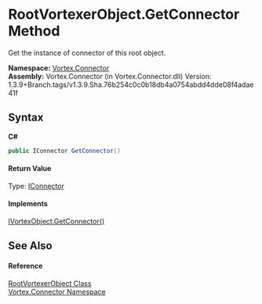 # RootVortexerObject.GetConnector Method 
 

Get the instance of connector of this root object.

**Namespace:**&nbsp;<a href="N_Vortex_Connector.md">Vortex.Connector</a><br />**Assembly:**&nbsp;Vortex.Connector (in Vortex.Connector.dll) Version: 1.3.9+Branch.tags/v1.3.9.Sha.76b254c0c0b18db4a0754abdd4dde08f4adae41f

## Syntax

**C#**<br />
``` C#
public IConnector GetConnector()
```


#### Return Value
Type: <a href="T_Vortex_Connector_IConnector.md">IConnector</a><br />

#### Implements
<a href="M_Vortex_Connector_IVortexObject_GetConnector.md">IVortexObject.GetConnector()</a><br />

## See Also


#### Reference
<a href="T_Vortex_Connector_RootVortexerObject.md">RootVortexerObject Class</a><br /><a href="N_Vortex_Connector.md">Vortex.Connector Namespace</a><br />